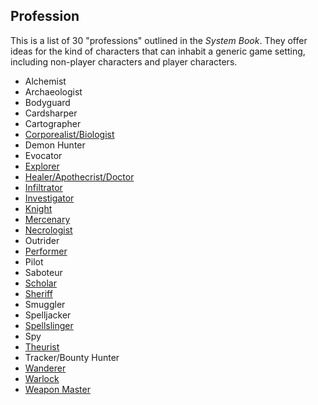 Profession
----------

This is a list of 30 "professions" outlined in the _System Book_. They offer ideas for the kind of characters that can inhabit a generic game setting, including non-player characters and player characters.

- Alchemist
- Archaeologist
- Bodyguard
- Cardsharper
- Cartographer
- [Corporealist/Biologist](CorporealistBiologist.md)
- Demon Hunter
- Evocator
- [Explorer](Explorer.md)
- [Healer/Apothecrist/Doctor](HealerApothecristDoctor.md)
- [Infiltrator](Infiltrator.md)
- [Investigator](Investigator.md)
- [Knight](Knight.md)
- [Mercenary](Mercenary.md)
- [Necrologist](Necrologist.md)
- Outrider
- [Performer](Performer.md)
- Pilot
- Saboteur
- [Scholar](ScholarProfession.md)
- [Sheriff](Sheriff.md)
- Smuggler
- Spelljacker
- [Spellslinger](Spellslinger.md)
- Spy
- [Theurist](Theurist.md)
- Tracker/Bounty Hunter
- [Wanderer](Wanderer.md)
- [Warlock](Warlock.md)
- [Weapon Master](WeaponMaster.md)
